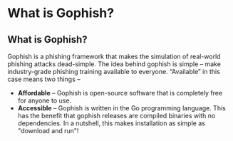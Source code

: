 # What is Gophish?

## What is Gophish?

Gophish is a phishing framework that makes the simulation of real-world phishing attacks dead-simple. The idea behind gophish is simple – make industry-grade phishing training available to everyone. “Available” in this case means two things –

* **Affordable** – Gophish is open-source software that is completely free for anyone to use.
* **Accessible** – Gophish is written in the Go programming language. This has the benefit that gophish releases are compiled binaries with no dependencies. In a nutshell, this makes installation as simple as "download and run"!


